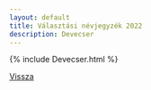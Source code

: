 ```yaml
---
layout: default
title: Választási névjegyzék 2022
description: Devecser
---
```


{% include Devecser.html %}

[Vissza](./)